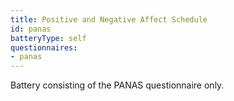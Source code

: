 ```yaml
---
title: Positive and Negative Affect Schedule
id: panas
batteryType: self
questionnaires:
- panas
---
```

Battery consisting of the PANAS questionnaire only.
